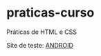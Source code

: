 # praticas-curso
 Práticas de HTML e CSS

 Site de teste: <a href="https://victoralvesmoura.github.io/praticas-curso/desafio/index.html" target="_blank">ANDROID</a>
